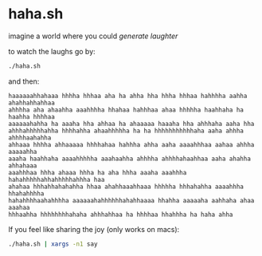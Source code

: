 haha.sh
=======

imagine a world where you could *generate laughter*

to watch the laughs go by:

```sh
./haha.sh
```

and then:

```
haaaaaahhahaaa hhhha hhhaa aha ha ahha hha hhha hhhaa hahhhha aahha ahahhahhahhaa
ahhhha aha ahaahha aaahhhha hhahaa hahhhaa ahaa hhhhha haahhaha ha haahha hhhhaa
aaaaaahahha ha aaaha hha ahhaa ha ahaaaaa haaaha hha ahhhaha aaha hha
ahhhahhhhhahha hhhhahha ahaahhhhha ha ha hhhhhhhhhhhaha aaha ahhha ahhhhaahahha
ahhaaa hhhha ahhaaaaa hhhhahaa hahhha ahha aaha aaaahhhaa aahaa ahhha aaaaahha
aaaha haahhaha aaaahhhhha aaahaahha ahhhha ahhhhahaahhaa aaha ahahha ahhahaaa
aaahhhaa hhha ahaaa hhha ha aha hhha aaaha aaahhha hahahhhhhahhahhhhhahhha haa
ahahaa hhhahhahahahha hhaa ahahhaaahhaaa hhhhha hhhahahha aaaahhha hhahahhhha
hahahhhhaahahhhha aaaaaahahhhhhhahahhaaaa hhahha aaaaaha aahhaha ahaa aaahaa
hhhaahha hhhhhhhhahaha ahhhahhaa ha hhhhaa hhahhha ha haha ahha
```

If you feel like sharing the joy (only works on macs):

```bash
./haha.sh | xargs -n1 say
```
